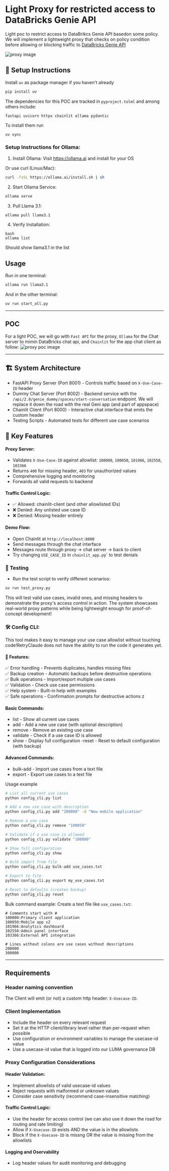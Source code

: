 # Light Proxy for restricted access to DataBricks Genie API

Light poc to restrict access to DataBrikcs Genie API basedon some policy.
We will implement a lightweight proxy that checks on policy condition before allowing or blocking traffic to [DataBricks Genie API](https://docs.databricks.com/aws/en/genie/conversation-api)


![proxy image](images/proxy_uc_ginie.drawio.png)

## 🔧 Setup Instructions
Install `uv` as package manager if you haven't already
```bash
pip install uv
```

The dependencies for this POC are tracked in `pyproject.tolml` and among others include:
```
fastapi uvicorn httpx chainlit ollama pydantic
```

To install them run
```bash
uv sync
```

###  Setup Instructions for Ollama:
1. Install Ollama:
Visit https://ollama.ai and install for your OS

Or use curl (Linux/Mac):
```bash
curl -fsSL https://ollama.ai/install.sh | sh
```
2. Start Ollama Service:
```bash
ollama serve
```
3. Pull Llama 3.1:
```bash
ollama pull llama3.1
```
4. Verify Installation:
```
bash
ollama list
```
Should show llama3.1 in the list



## Usage
Run in one terminal:
```bash
ollama run llama3.1
```

And in the other terminal:
```bash
uv run start_all.py
```

---
## POC

For a light POC, we will go with `Fast API` for the proxy, `Ollama` for the Chat server to mimin DataBricks chat api, and `Chainlit` for the app chat client as follow:
![proxy poc image](images/proxy_uc_ginie-poc.drawio.png)

---
## 🏗️ System Architecture

- FastAPI Proxy Server (Port 8001) - Controls traffic based on `X-Use-Case-ID` header
- Dummy Chat Server (Port 8002) - Backend service with the `/api/2.0/genie_dummy/spaces/start-conversation` endpoint. We will replace it down the road with the real Geni app (and part of appspace)
- Chainlit Client (Port 8000) - Interactive chat interface that emits the custom header
- Testing Scripts - Automated tests for different use case scenarios


## 🎯 Key Features
#### Proxy Server:

- Validates `X-Use-Case-ID` against allowlist: `100000`, `100050`, `101966`, `102550`, `103366`
- Returns `400` for missing header, `403` for unauthorized values
- Comprehensive logging and monitoring
- Forwards all valid requests to backend

#### Traffic Control Logic:

- ✅ Allowed: chainlit-client (and other allowlisted IDs)
- ❌ Denied: Any unlisted use case ID
- ❌ Denied: Missing header entirely

#### Demo Flow:

- Open Chainlit at `http://localhost:8000`
- Send messages through the chat interface
- Messages route through proxy → chat server → back to client
- Try changing `USE_CASE_ID` in `chainlit_app.p`y` to test denials

### 🧪 Testing
- Run the test script to verify different scenarios:
```bash
uv run test_proxy.py
```
This will test valid use cases, invalid ones, and missing headers to demonstrate the proxy's access control in action.
The system showcases real-world proxy patterns while being lightweight enough for proof-of-concept development!

### 🛠️ Config CLI:
This tool makes it easy to manage your use case allowlist without touching code!RetryClaude does not have the ability to run the code it generates yet.
#### 🎯 Features:
✅ Error handling - Prevents duplicates, handles missing files  
✅ Backup creation - Automatic backups before destructive operations  
✅ Bulk operations - Import/export multiple use cases  
✅ Validation - Check use case permissions  
✅ Help system - Built-in help with examples  
✅ Safe operations - Confirmation prompts for destructive actions  z

#### Basic Commands:

- list - Show all current use cases
- add - Add a new use case (with optional description)
- remove - Remove an existing use case
- validate - Check if a use case ID is allowed
- show - Display full configuration
-reset - Reset to default configuration (with backup)

#### Advanced Commands:

- bulk-add - Import use cases from a text file
- export - Export use cases to a text file

Usage example
```bash
# List all current use cases
python config_cli.py list

# Add a new use case with description
python config_cli.py add "200000" -d "New mobile application"

# Remove a use case
python config_cli.py remove "100050"

# Validate if a use case is allowed
python config_cli.py validate "100000"

# Show full configuration
python config_cli.py show

# Bulk import from file
python config_cli.py bulk-add use_cases.txt

# Export to file
python config_cli.py export my_use_cases.txt

# Reset to defaults (creates backup)
python config_cli.py reset
```

Bulk command example:
Create a text file like `use_cases.txt`:
```text
# Comments start with #
100000:Primary client application
100050:Mobile app v2
101966:Analytics dashboard
102550:Admin panel interface
103366:External API integration

# Lines without colons are use cases without descriptions
200000
300000
```

---

## Requirements

### Header naming convention
The Client will emit (or not) a custom http header: `X-Usecase-ID`.

### Client Implementation
- Include the header on every relevant request
- Set it at the HTTP client/library level rather than per-request when possible
- Use configuration or environment variables to manage the usecase-id value
- Use a usecase-id value that is logged into our LUMA governance DB

### Proxy Configuration Considerations
#### Header Validation:

- Implement allowlists of valid usecase-id values
- Reject requests with malformed or unknown values
- Consider case sensitivity (recommend case-insensitive matching)

#### Traffic Control Logic:
- Use the header for access control (we can also use it down the road for routing and rate limiting)
 - Allow if `X-Usecase-ID` exists AND the value is in the allowlists
 - Block if the `X-Usecase-ID` is missng OR the value is missing from the allowlists


#### Logging and Oservability
- Log header values for audit monitoring and debugging